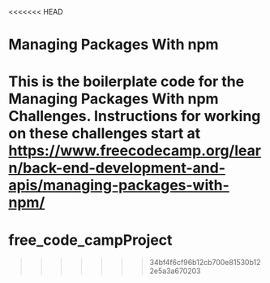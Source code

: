 <<<<<<< HEAD
# Managing Packages With npm

This is the boilerplate code for the Managing Packages With npm Challenges. Instructions for working on these challenges start at https://www.freecodecamp.org/learn/back-end-development-and-apis/managing-packages-with-npm/
=======
# free_code_campProject
>>>>>>> 34bf4f6cf96b12cb700e81530b122e5a3a670203
